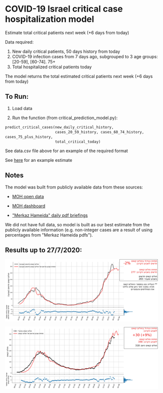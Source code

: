 # COVID-19 Israel critical case hospitalization model

Estimate total critical patients next week (+6 days from today)

Data required:
1. New daily critical patients, 50 days history from today
2. COVID-19 infection cases from 7 days ago, subgrouped to 3 age groups: [20-59], [60-74]. 75+
3. Total hospitalized critical patients today

The model returns the total estimated critical patients next week (+6 days from today)    

## To Run:
1. Load data

2. Run the function (from critical_prediction_model.py):

```
predict_critical_cases(new_daily_critical_history,
                       cases_20_59_history, cases_60_74_history, cases_75_plus_history,
                       total_critical_today)
```
                            

See data.csv file above for an example of the required format

See [here](example.ipynb) for an example estimate


## Notes
The model was built from publicly available data from these sources:

* [MOH open data](https://data.gov.il/dataset/covid-19)

* [MOH dashboard](https://datadashboard.health.gov.il/COVID-19/)

* ["Merkaz Hameida" daily pdf briefings](https://www.gov.il/he/departments/publications/?OfficeId=4153ab18-52bb-42dc-a347-b513faa428ca&limit=10&skip=0)

We did not have full data, so model is built as our best estimate from the publicly available information (e.g. non-integer cases are a result of using percentages from "Merkaz Hameida pdfs").


## Results up to 27/7/2020:

![](/new_crit_pred.jpg?raw=true "New Critical prediction")


![](/total_crit_pred.jpg?raw=true "Total Critical prediction")




